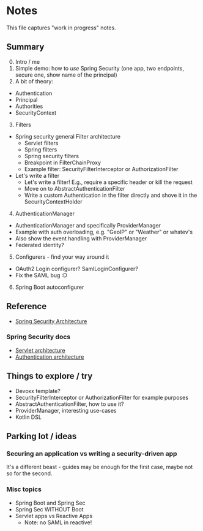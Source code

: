 # Notes

This file captures "work in progress" notes.


## Summary

0. Intro / me
1. Simple demo: how to _use_ Spring Security (one app, two endpoints, secure
   one, show name of the principal)
2. A bit of theory:
  - Authentication
  - Principal
  - Authorities
  - SecurityContext
3. Filters
  - Spring security general Filter architecture
    - Servlet filters
    - Spring filters
    - Spring security filters 
    - Breakpoint in FilterChainProxy
    - Example filter: SecurityFilterInterceptor or AuthorizationFilter
  - Let's write a filter
    - Let's write a filter! E.g., require a specific header or kill the request
    - Move on to AbstractAuthenticationFilter 
    - Write a custom Authentication in the filter directly and shove it in the
      SecurityContextHolder
4. AuthenticationManager
  - AuthenticationManager and specifically ProviderManager
  - Example with auth overloading, e.g. "GeoIP" or "Weather" or whatev's
  - Also show the event handling with ProviderManager
  - Federated identity?
5. Configurers - find your way around it
  - OAuth2 Login configurer? SamlLoginConfigurer?
  - Fix the SAML bug :D
6. Spring Boot autoconfigurer




## Reference

- [Spring Security Architecture](https://spring.io/guides/topicals/spring-security-architecture)

### Spring Security docs

- [Servlet architecture](https://docs.spring.io/spring-security/reference/servlet/architecture.html)
- [Authentication architecture](https://docs.spring.io/spring-security/reference/servlet/authentication/architecture.html)



## Things to explore / try

- Devoxx template?
- SecurityFilterInterceptor or AuthorizationFilter for example purposes
- AbstractAuthenticationFilter, how to use it?
- ProviderManager, interesting use-cases
- Kotlin DSL



## Parking lot / ideas

### Securing an application vs writing a security-driven app

It's a different beast - guides may be enough for the first case, maybe not so
for the second.

### Misc topics

- Spring Boot and Spring Sec
- Spring Sec WITHOUT Boot
- Servlet apps vs Reactive Apps
  - Note: no SAML in reactive!
